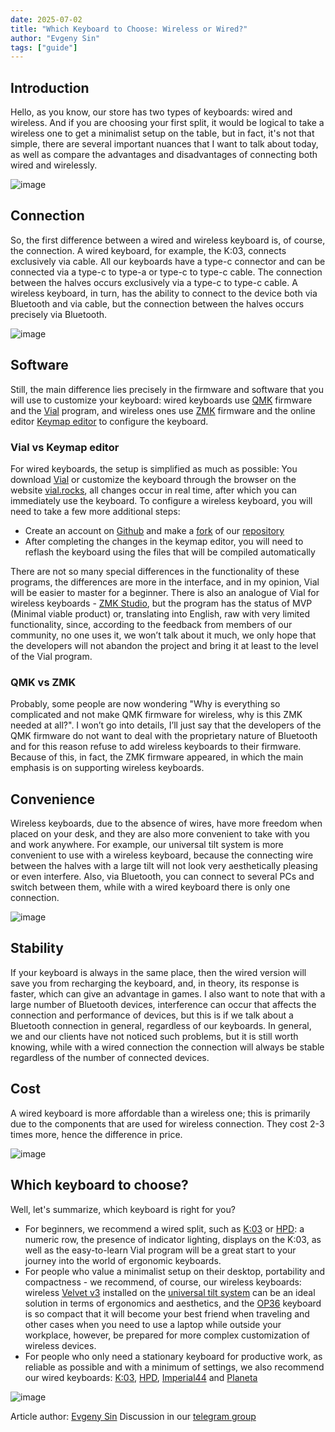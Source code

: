 ```yaml
---
date: 2025-07-02
title: "Which Keyboard to Choose: Wireless or Wired?"
author: "Evgeny Sin"
tags: ["guide"]
---
```


## Introduction
Hello, as you know, our store has two types of keyboards: wired and wireless. And if you are choosing your first split, it would be logical to take a wireless one to get a minimalist setup on the table, but in fact, it's not that simple, there are several important nuances that I want to talk about today, as well as compare the advantages and disadvantages of connecting both wired and wirelessly.

![image](/images/wired_vs_wireless/1.png)

## Connection
So, the first difference between a wired and wireless keyboard is, of course, the connection. A wired keyboard, for example, the K:03, connects exclusively via cable. All our keyboards have a type-c connector and can be connected via a type-c to type-a or type-c to type-c cable. The connection between the halves occurs exclusively via a type-c to type-c cable.
A wireless keyboard, in turn, has the ability to connect to the device both via Bluetooth and via cable, but the connection between the halves occurs precisely via Bluetooth.

![image](/images/wired_vs_wireless/2.jpg)

## Software
Still, the main difference lies precisely in the firmware and software that you will use to customize your keyboard: wired keyboards use [QMK](https://qmk.fm/) firmware and the [Vial](https://get.vial.today/) program, and wireless ones use [ZMK](https://zmk.dev/) firmware and the online editor [Keymap editor](https://nickcoutsos.github.io/keymap-editor/) to configure the keyboard.

### Vial vs Keymap editor
For wired keyboards, the setup is simplified as much as possible: You download [Vial](https://get.vial.today/download) or customize the keyboard through the browser on the website [vial.rocks](https://vial.rocks/), all changes occur in real time, after which you can immediately use the keyboard.
To configure a wireless keyboard, you will need to take a few more additional steps:
- Create an account on [Github](https://github.com/) and make a [fork](https://github.com/ergohaven/ergohaven-zmk/fork) of our [repository](https://github.com/ergohaven/ergohaven-zmk)
- After completing the changes in the keymap editor, you will need to reflash the keyboard using the files that will be compiled automatically

There are not so many special differences in the functionality of these programs, the differences are more in the interface, and in my opinion, Vial will be easier to master for a beginner.
There is also an analogue of Vial for wireless keyboards - [ZMK Studio](https://zmk.studio/), but the program has the status of MVP (Minimal viable product) or, translating into English, raw with very limited functionality, since, according to the feedback from members of our community, no one uses it, we won’t talk about it much, we only hope that the developers will not abandon the project and bring it at least to the level of the Vial program.

### QMK vs ZMK
Probably, some people are now wondering "Why is everything so complicated and not make QMK firmware for wireless, why is this ZMK needed at all?".
I won’t go into details, I’ll just say that the developers of the QMK firmware do not want to deal with the proprietary nature of Bluetooth and for this reason refuse to add wireless keyboards to their firmware. Because of this, in fact, the ZMK firmware appeared, in which the main emphasis is on supporting wireless keyboards.

## Convenience
Wireless keyboards, due to the absence of wires, have more freedom when placed on your desk, and they are also more convenient to take with you and work anywhere. For example, our universal tilt system is more convenient to use with a wireless keyboard, because the connecting wire between the halves with a large tilt will not look very aesthetically pleasing or even interfere. Also, via Bluetooth, you can connect to several PCs and switch between them, while with a wired keyboard there is only one connection.

![image](/images/wired_vs_wireless/3.png)

## Stability
If your keyboard is always in the same place, then the wired version will save you from recharging the keyboard, and, in theory, its response is faster, which can give an advantage in games. I also want to note that with a large number of Bluetooth devices, interference can occur that affects the connection and performance of devices, but this is if we talk about a Bluetooth connection in general, regardless of our keyboards. In general, we and our clients have not noticed such problems, but it is still worth knowing, while with a wired connection the connection will always be stable regardless of the number of connected devices.

## Cost
A wired keyboard is more affordable than a wireless one; this is primarily due to the components that are used for wireless connection. They cost 2-3 times more, hence the difference in price.

![image](/images/wired_vs_wireless/4.png)

## Which keyboard to choose?
Well, let's summarize, which keyboard is right for you?
- For beginners, we recommend a wired split, such as [K:03](https://ergohaven.xyz/k03) or [HPD](https://ergohaven.xyz/hpd): a numeric row, the presence of indicator lighting, displays on the K:03, as well as the easy-to-learn Vial program will be a great start to your journey into the world of ergonomic keyboards.
- For people who value a minimalist setup on their desktop, portability and compactness - we recommend, of course, our wireless keyboards: wireless [Velvet v3](https://ergohaven.xyz/shop?tfc_storepartuid%5B767895441%5D=Wireless+keyboards&tfc_charact:7187570%5B767895441%5D=Velvet&tfc_div=:::) installed on the [universal tilt system](https://ergohaven.xyz/shop/tproduct/767895441-831009055342-universal-tenting-system) can be an ideal solution in terms of ergonomics and aesthetics, and the [OP36](https://ergohaven.xyz/op36) keyboard is so compact that it will become your best friend when traveling and other cases when you need to use a laptop while outside your workplace, however, be prepared for more complex customization of wireless devices.
- For people who only need a stationary keyboard for productive work, as reliable as possible and with a minimum of settings, we also recommend our wired keyboards: [K:03](https://ergohaven.xyz/k03), [HPD](https://ergohaven.xyz/hpd), [Imperial44](https://ergohaven.xyz/imperial44) and [Planeta](https://ergohaven.xyz/planeta)

![image](/images/wired_vs_wireless/5.jpg)

Article author: [Evgeny Sin](https://t.me/causality)
Discussion in our [telegram group](https://t.me/+E-mlq11c97AyZmY6)

